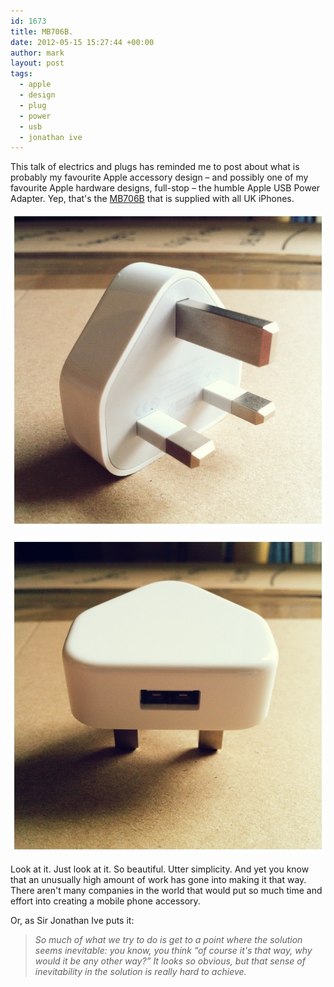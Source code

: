 ```yaml
---
id: 1673
title: MB706B.
date: 2012-05-15 15:27:44 +00:00
author: mark
layout: post
tags:
  - apple
  - design
  - plug
  - power
  - usb
  - jonathan ive
---
```

This talk of electrics and plugs has reminded me to post about what is probably my favourite Apple accessory design &#8211; and possibly one of my favourite Apple hardware designs, full-stop &#8211; the humble Apple USB Power Adapter. Yep, that's the [MB706B](http://store.apple.com/uk/product/MB706B/B) that is supplied with all UK iPhones.

![Apple USB Power Adapter, MB706B, front](/images/fromwp/2012/05/charger1.jpg)

![Apple USB Power Adapter, MB706B, bottom](/images/fromwp/2012/05/charger2.jpg)

Look at it. Just look at it. So beautiful. Utter simplicity. And yet you know that an unusually high amount of work has gone into making it that way. There aren't many companies in the world that would put so much time and effort into creating a mobile phone accessory.

Or, as Sir Jonathan Ive puts it:

> _So much of what we try to do is get to a point where the solution seems inevitable: you know, you think &#8220;of course it's that way, why would it be any other way?&#8221; It looks so obvious, but that sense of inevitability in the solution is really hard to achieve._
